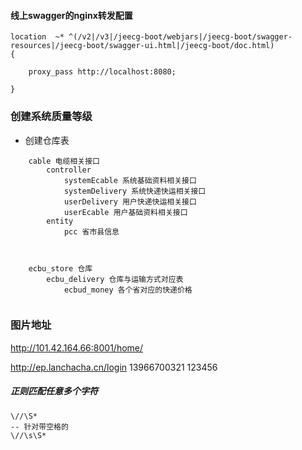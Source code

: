 
#### 线上swagger的nginx转发配置
```editorconfig
location  ~* ^(/v2|/v3|/jeecg-boot/webjars|/jeecg-boot/swagger-resources|/jeecg-boot/swagger-ui.html|/jeecg-boot/doc.html)
{

    proxy_pass http://localhost:8080;

}
```
### 创建系统质量等级
* 创建仓库表

```
    cable 电缆相关接口
        controller
            systemEcable 系统基础资料相关接口
            systemDelivery 系统快递快运相关接口
            userDelivery 用户快递快运相关接口
            userEcable 用户基础资料相关接口
        entity
            pcc 省市县信息
		
						
```

```
    ecbu_store 仓库
        ecbu_delivery 仓库与运输方式对应表
            ecbud_money 各个省对应的快递价格
        
```


### 图片地址
http://101.42.164.66:8001/home/

http://ep.lanchacha.cn/login
13966700321
123456



##### 正则匹配任意多个字符
```text
\//\S*
-- 针对带空格的
\//\s\S*
```